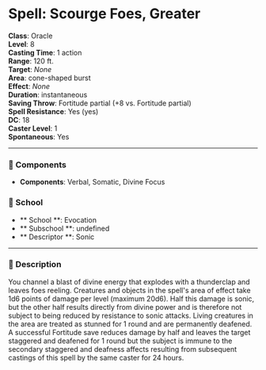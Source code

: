 
# Spell: Scourge Foes, Greater
**Class**: Oracle  
**Level**: 8  
**Casting Time**: 1 action  
**Range**: 120 ft.  
**Target**: _None_  
**Area**: cone-shaped burst  
**Effect**: _None_  
**Duration**: instantaneous  
**Saving Throw**: Fortitude partial (+8 vs. Fortitude partial)  
**Spell Resistance**: Yes (yes)  
**DC**: 18  
**Caster Level**: 1  
**Spontaneous**: Yes

---

### 🔮 Components
- **Components**: Verbal, Somatic, Divine Focus

### 🏫 School
- ** School **: Evocation
- ** Subschool **: undefined
- ** Descriptor **: Sonic
---

### 📜 Description
You channel a blast of divine energy that explodes with a thunderclap and leaves foes reeling. Creatures and objects in the spell's area of effect take 1d6 points of damage per level (maximum 20d6). Half this damage is sonic, but the other half results directly from divine power and is therefore not subject to being reduced by resistance to sonic attacks. Living creatures in the area are treated as stunned for 1 round and are permanently deafened. A successful Fortitude save reduces damage by half and leaves the target staggered and deafened for 1 round but the subject is immune to the secondary staggered and deafness affects resulting from subsequent castings of this spell by the same caster for 24 hours.
